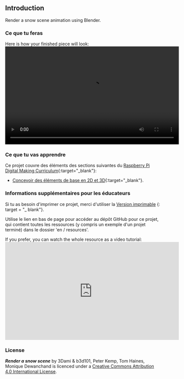 ## Introduction

Render a snow scene animation using Blender.

### Ce que tu feras

Here is how your finished piece will look:<video width="560" height="315" controls> <source src="resources/snow-scene-rendered.mkv" type="video/mp4"> Your browser does not support WebM video, try FireFox or Chrome </video> 

### Ce que tu vas apprendre

Ce projet couvre des éléments des sections suivantes du [Raspberry Pi Digital Making Curriculum](http://rpf.io/curriculum){:target="_blank"}:

+ [Concevoir des éléments de base en 2D et 3D](https://curriculum.raspberrypi.org/design/creator/){:target="_blank"}.

### Informations supplémentaires pour les éducateurs

Si tu as besoin d'imprimer ce projet, merci d'utiliser la [Version imprimable](https://projects.raspberrypi.org/en/projects/blender-render-snow-scene/print) {: target = "_ blank"}.

Utilise le lien en bas de page pour accéder au dépôt GitHub pour ce projet, qui contient toutes les ressources (y compris un exemple d'un projet terminé) dans le dossier 'en / resources'.

If you prefer, you can watch the whole resource as a video tutorial: <iframe width="560" height="315" src="https://www.youtube.com/embed/aXPnshjKmH8?rel=0" frameborder="0" gesture="media" allow="encrypted-media" allowfullscreen mark="crwd-mark"></iframe> 

### License

***Render a snow scene*** by 3Dami & b3d101, Peter Kemp, Tom Haines, Monique Dewanchand is licenced under a [Creative Commons Attribution 4.0 International License](http://creativecommons.org/licenses/by-sa/4.0/).
